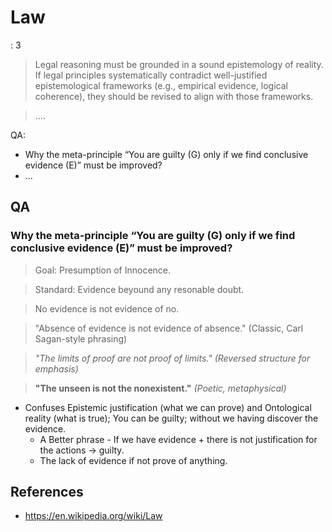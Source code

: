 # Law

: 3

> Legal reasoning must be grounded in a sound epistemology of reality. If legal principles systematically contradict well-justified epistemological frameworks (e.g., empirical evidence, logical coherence), they should be revised to align with those frameworks.
> 

> ….
> 

QA:

- Why  the meta-principle “You are guilty (G) only if we find conclusive evidence (E)” must be improved?
- …

## QA

### Why  the meta-principle “You are guilty (G) only if we find conclusive evidence (E)” must be improved?

> Goal: Presumption of Innocence.
> 

> Standard: Evidence  beyound any resonable doubt.
> 

> No evidence is not evidence of no.
> 

> "Absence of evidence is not evidence of absence." (Classic, Carl Sagan-style phrasing)
> 

> *"The limits of proof are not proof of limits."* *(Reversed structure for emphasis)*
> 

> **"The unseen is not the nonexistent."** *(Poetic, metaphysical)*
> 
- Confuses Epistemic justification (what we can prove) and Ontological reality (what is true);   You can be guilty;  without we having discover the evidence.
    - A Better phrase - If we have evidence + there is not  justification for the actions → guilty.
    - The lack of evidence if not prove of anything.

## References

- https://en.wikipedia.org/wiki/Law